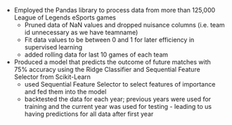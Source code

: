 - Employed the Pandas library to process data from more than 125,000 League of Legends eSports games
    - Pruned data of NaN values and dropped nuisance columns (i.e. team id unnecessary as we have teamname)
    - Fit data values to be between 0 and 1 for later efficiency in supervised learning
    - added rolling data for last 10 games of each team
- Produced a model that predicts the outcome of future matches with 75% accuracy using the Ridge Classifier and Sequential Feature Selector from Scikit-Learn
    - used Sequential Feature Selector to select features of importance and fed them into the model
    - backtested the data for each year; previous years were used for training and the current year was used for testing - leading to us having predictions for all data after first year
